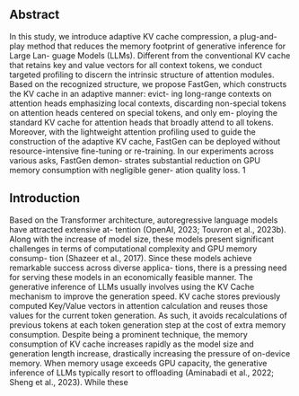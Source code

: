 ## Abstract

In this study, we introduce adaptive KV cache compression, a plug-and-play method that reduces the memory footprint of generative inference for Large Lan- guage Models (LLMs). Different from the conventional KV cache that retains key and value vectors for all context tokens, we conduct targeted profiling to discern the intrinsic structure of attention modules. Based on the recognized structure, we propose FastGen, which constructs the KV cache in an adaptive manner: evict- ing long-range contexts on attention heads emphasizing local contexts, discarding non-special tokens on attention heads centered on special tokens, and only em- ploying the standard KV cache for attention heads that broadly attend to all tokens. Moreover, with the lightweight attention profiling used to guide the construction of the adaptive KV cache, FastGen can be deployed without resource-intensive fine-tuning or re-training. In our experiments across various asks, FastGen demon- strates substantial reduction on GPU memory consumption with negligible gener- ation quality loss. 1

## Introduction

Based on the Transformer architecture, autoregressive language models have attracted extensive at- tention (OpenAI, 2023; Touvron et al., 2023b). Along with the increase of model size, these models present significant challenges in terms of computational complexity and GPU memory consump- tion (Shazeer et al., 2017). Since these models achieve remarkable success across diverse applica- tions, there is a pressing need for serving these models in an economically feasible manner. The generative inference of LLMs usually involves using the KV Cache mechanism to improve the generation speed. KV cache stores previously computed Key/Value vectors in attention calculation and reuses those values for the current token generation. As such, it avoids recalculations of previous tokens at each token generation step at the cost of extra memory consumption. Despite being a prominent technique, the memory consumption of KV cache increases rapidly as the model size and generation length increase, drastically increasing the pressure of on-device memory. When memory usage exceeds GPU capacity, the generative inference of LLMs typically resort to offloading (Aminabadi et al., 2022; Sheng et al., 2023). While these
